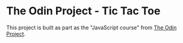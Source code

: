 # The Odin Project - Tic Tac Toe
This project is built as part as the "JavaScript course" from [The Odin Project](https://www.theodinproject.com/).
